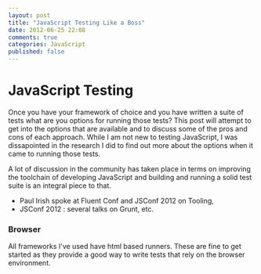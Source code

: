 ```yaml
---
layout: post
title: "JavaScript Testing Like a Boss"
date: 2012-06-25 22:08
comments: true
categories: JavaScript 
published: false
---
```

# JavaScript Testing

Once you have your framework of choice and you have written a suite of 
tests what are you options for running those tests? This post will attempt to get into the options that are available and to discuss
some of the pros and cons of each approach. While I am not new to
testing JavaScript, I was dissapointed in the research I did to find out
more about the options when it came to running those tests. 

A lot of discussion in the community has taken place in terms on
improving the toolchain of developing JavaScript and building and
running a solid test suite is an integral piece to that. 
* Paul Irish spoke at Fluent Conf and JSConf 2012 on Tooling, 
* JSConf 2012 : several talks on Grunt, etc.


### Browser
All frameworks I've used have html based runners. These are fine to get
started as they provide a good way to write tests that rely on the
browser environment.  
